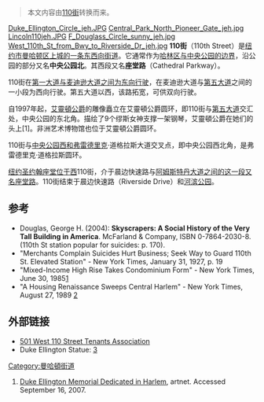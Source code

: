 > 本文内容由[110街](https://zh.wikipedia.org/wiki/110街)转换而来。


[Duke_Ellington_Circle_jeh.JPG](https://zh.wikipedia.org/wiki/File:Duke_Ellington_Circle_jeh.JPG "fig:Duke_Ellington_Circle_jeh.JPG") [Central_Park_North_Pioneer_Gate_jeh.jpg](https://zh.wikipedia.org/wiki/File:Central_Park_North_Pioneer_Gate_jeh.jpg "fig:Central_Park_North_Pioneer_Gate_jeh.jpg") [Lincoln110jeh.JPG](https://zh.wikipedia.org/wiki/File:Lincoln110jeh.JPG "fig:Lincoln110jeh.JPG") [F_Douglass_Circle_sunny_jeh.jpg](https://zh.wikipedia.org/wiki/File:F_Douglass_Circle_sunny_jeh.jpg "fig:F_Douglass_Circle_sunny_jeh.jpg") [West_110th_St_from_Bwy_to_Riverside_Dr_jeh.jpg](https://zh.wikipedia.org/wiki/File:West_110th_St_from_Bwy_to_Riverside_Dr_jeh.jpg "fig:West_110th_St_from_Bwy_to_Riverside_Dr_jeh.jpg") **110街**（110th Street）是[纽约市](https://zh.wikipedia.org/wiki/纽约市 "wikilink")[曼哈顿区](https://zh.wikipedia.org/wiki/曼哈顿区 "wikilink")[上城的一条东西向街道](../Page/曼哈顿上城.md "wikilink")。它通常作为[哈林区与](https://zh.wikipedia.org/wiki/哈林区 "wikilink")[中央公园的边界](https://zh.wikipedia.org/wiki/中央公园 "wikilink")，沿公园的部分又名**中央公园北**。其西段又名**座堂路**（Cathedral Parkway）。

110街在[第一大道与](https://zh.wikipedia.org/wiki/第一大道 "wikilink")[麦迪逊大道之间为东向行驶](https://zh.wikipedia.org/wiki/麦迪逊大道 "wikilink")，在麦迪逊大道与[第五大道](../Page/第五大道.md "wikilink")之间的一小段为西向行驶。第五大道以西，该路拓宽，可供双向行驶。

自1997年起，[艾靈頓公爵](../Page/艾靈頓公爵.md "wikilink")的雕像矗立在艾靈頓公爵圆环，即110街与[第五大道](../Page/第五大道.md "wikilink")交汇处，中央公园的东北角。描绘了9个缪斯女神支撑一架钢琴，艾靈頓公爵在她们的头上\[1\]。非洲艺术博物馆也位于艾靈頓公爵圆环。

110街与[中央公园西和弗雷德里克](https://zh.wikipedia.org/wiki/中央公园西 "wikilink")·道格拉斯大道交叉点，即中央公园西北角，是弗雷德里克·道格拉斯圆环。

[纽约圣约翰座堂位于西](https://zh.wikipedia.org/wiki/紐約聖約翰神明大教堂 "wikilink")110街，介于晨边快速路与[阿姆斯特丹大道之间的这一段又名座堂路](https://zh.wikipedia.org/wiki/阿姆斯特丹大道 "wikilink")。110街结束于晨边快速路（Riverside Drive）和[河滨公园](https://zh.wikipedia.org/wiki/河滨公园_\(曼哈顿\) "wikilink")。

## 参考

  - Douglas, George H. (2004): **Skyscrapers: A Social History of the Very Tall Building in America**. McFarland & Company, ISBN 0-7864-2030-8. (110th St station popular for suicides: p. 170).
  - "Merchants Complain Suicides Hurt Business; Seek Way to Guard 110th St. Elevated Station" - New York Times, January 31, 1927, p. 19
  - "Mixed-Income High Rise Takes Condominium Form" - New York Times, June 30, 1985[1](http://www.nytimes.com/1985/06/30/realestate/mixed-income-high-rise-takes-condominium-form.html?scp=5&sq=Towers%20on%20the%20Park%20Condominum&st=cse)
  - "A Housing Renaissance Sweeps Central Harlem" - New York Times, August 27, 1989 [2](http://www.nytimes.com/1989/08/27/realestate/a-housing-renaissance-sweeps-central-harlem.html?scp=4&sq=Towers%20on%20the%20Park%20Condominum&st=cse)

## 外部链接

  - [501 West 110 Street Tenants Association](http://501west110street.wikidot.com)
  - Duke Ellington Statue: [3](http://www.magazineusa.com/us/cityguide/show.aspx?state=ny&unit=newyork&doc=44,002)

[Category:曼哈頓街道](https://zh.wikipedia.org/wiki/Category:曼哈頓街道 "wikilink")

1.  [Duke Ellington Memorial Dedicated in Harlem](http://www.artnet.com/magazine/news/robinson/robinson7-1-97.asp), artnet. Accessed September 16, 2007.